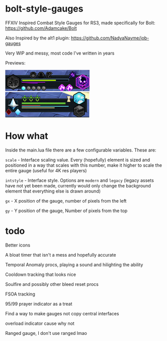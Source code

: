 # bolt-style-gauges
FFXIV Inspired Combat Style Gauges for RS3, made specifically for Bolt: https://github.com/Adamcake/Bolt

Also Inspired by the alt1 plugin: https://github.com/NadyaNayme/job-gauges

Very WIP and messy, most code I've written in years

Previews:

![This is Necromancy](/assets/preview-necromancy.png)
![This is Magic](/assets/preview-magic.png)

# How what
Inside the main.lua file there are a few configurable variables. These are:

`scale` - Interface scaling value. Every (hopefully) element is sized and positioned in a way that scales with this number, make it higher to scale the entire gauge (useful for 4K res players)

`intstyle` - Interface style. Options are `modern` and `legacy` (legacy assets have not yet been made, currently would only change the background element that everything else is drawn around)

`gx` - X position of the gauge, number of pixels from the left

`gy` - Y position of the gauge, Number of pixels from the top

# todo
Better icons

A bloat timer that isn't a mess and hopefully accurate

Temporal Anomaly procs, playing a sound and hilighting the ability

Cooldown tracking that looks nice

Soulfire and possibly other bleed reset procs

FSOA tracking

95/99 prayer indicator as a treat

Find a way to make gauges not copy central interfaces

overload indicator cause why not

Ranged gauge, I don't use ranged lmao
